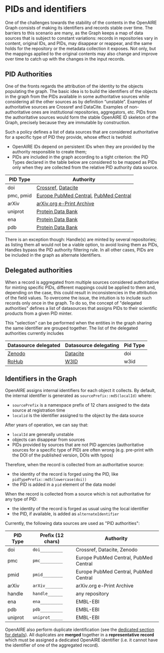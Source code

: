 # PIDs and identifiers

One of the challenges towards the stability of the contents in the OpenAIRE Graph consists of making its identifiers and records stable over time.
The barriers to this scenario are many, as the Graph keeps a map of data sources that is subject to constant variations: records in repositories vary in content,
original IDs, and PIDs, may disappear or reappear, and the same holds for the repository or the metadata collection it exposes.
Not only, but the mappings applied to the original contents may also change and improve over time to catch up with the changes in the input records.

## PID Authorities

One of the fronts regards the attribution of the identity to the objects populating the graph. The basic idea is to build the identifiers of the objects in the graph from the PIDs available in some authoritative sources while considering all the other sources as by definition “unstable”. Examples of authoritative sources are Crossref and DataCite. Examples of non-authoritative ones are institutional repositories, aggregators, etc. PIDs from the authoritative sources would form the stable OpenAIRE ID skeleton of the Graph, precisely because they are immutable by construction.

Such a policy defines a list of data sources that are considered authoritative for a specific type of PID they provide, whose effect is twofold:
* OpenAIRE IDs depend on persistent IDs when they are provided by the authority responsible to create them;
* PIDs are included in the graph according to a tight criterion: the PID Types declared in the table below are considered to be mapped as PIDs only when they are collected from the relative PID authority data source.

| PID Type  | Authority                                                                                           |
|-----------|-----------------------------------------------------------------------------------------------------|
| doi       | [Crossref](https://www.crossref.org), [Datacite](https://datacite.org)                              |
| pmc, pmid | [Europe PubMed Central](https://europepmc.org/), [PubMed Central](https://www.ncbi.nlm.nih.gov/pmc) |
| arXiv     | [arXiv.org e-Print Archive](https://arxiv.org/)                                                     |
| uniprot   | [Protein Data Bank](http://www.pdb.org/)                                                            |
| ena       | [Protein Data Bank](http://www.pdb.org/)                                                            |
| pdb       | [Protein Data Bank](http://www.pdb.org/)                                                            |


There is an exception though: Handle(s) are minted by several repositories; as listing them all would not be a viable option, to avoid losing them as PIDs, Handles bypass the PID authority filtering rule.
In all other cases, PIDs are be included in the graph as alternate Identifiers.

## Delegated authorities

When a record is aggregated from multiple sources considered authoritative for minting specific PIDs, different mappings could be applied to them and, depending on the case,
this could result in inconsistencies in the attribution of the field values.
To overcome the issue, the intuition is to include such records only once in the graph. To do so, the concept of "delegated authorities" defines a list of datasources that
assigns PIDs to their scientific products from a given PID minter.

This "selection" can be performed when the entities in the graph sharing the same identifier are grouped together. The list of the delegated authorities currently includes

| Datasource delegated                 | Datasource delegating            | Pid Type  |
|--------------------------------------|----------------------------------|-----------|
| [Zenodo](https://zenodo.org)         | [Datacite](https://datacite.org) | doi       |
| [RoHub](https://reliance.rohub.org/) | [W3ID](https://w3id.org/)        | w3id      |


## Identifiers in the Graph

OpenAIRE assigns internal identifiers for each object it collects.
By default, the internal identifier is generated as `sourcePrefix::md5(localId)` where:

* `sourcePrefix` is a namespace prefix of 12 chars assigned to the data source at registration time
* `localid` is the identifier assigned to the object by the data source

After years of operation, we can say that:

* `localId` are generally unstable
* objects can disappear from sources
* PIDs provided by sources that are not PID agencies (authoritative sources for a specific type of PID) are often wrong (e.g. pre-print with the DOI of the published version, DOIs with typos)

Therefore, when the record is collected from an authoritative source:

* the identity of the record is forged using the PID, like `pidTypePrefix::md5(lowercase(doi))`
* the PID is added in a `pid` element of the data model

When the record is collected from a source which is not authoritative for any type of PID:
* the identity of the record is forged as usual using the local identifier
* the PID, if available, is added as `alternateIdentifier`

Currently, the following data sources are used as "PID authorities":

| PID Type  | Prefix (12 chars)      | Authority                             	 |
|-----------|------------------------|-------------------------------------------|
| doi       | `doi_________`      	  | Crossref, Datacite, Zenodo            	 |
| pmc       | `pmc_________`      	  | Europe PubMed Central, PubMed Central 	 |
| pmid      | `pmid________`      	  | Europe PubMed Central, PubMed Central 	 |
| arXiv     | `arXiv_______`      	  | arXiv.org e-Print Archive             	 |
| handle    | `handle______`      	  | any repository                        	 |
| ena       | `ena_________`      	  | EMBL-EBI                            	 |
| pdb       | `pdb_________`      	  | EMBL-EBI                            	 |
| uniprot   | `uniprot_____`      	  | EMBL-EBI                            	 |

OpenAIRE also perform duplicate identification (see the [dedicated section for details](/data-provision/deduplication)).
All duplicates are **merged** together in a **representative record** which must be assigned a dedicated OpenAIRE identifier (i.e. it cannot have the identifier of one of the aggregated record).
